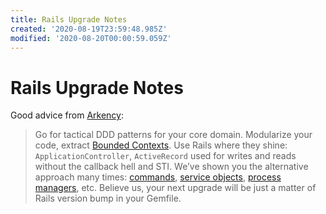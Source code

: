 ```yaml
---
title: Rails Upgrade Notes
created: '2020-08-19T23:59:48.985Z'
modified: '2020-08-20T00:00:59.059Z'
---
```


# Rails Upgrade Notes

Good advice from [Arkency](https://blog.arkency.com/painless-rails-upgrades/):

> Go for tactical DDD patterns for your core domain. Modularize your code, extract [Bounded Contexts](https://blog.arkency.com/tags/bounded-context/). Use Rails where they shine: `ApplicationController`, `ActiveRecord` used for writes and reads without the callback hell and STI. We’ve shown you the alternative approach many times: [commands](https://blog.arkency.com/tags/commands/), [service objects](https://blog.arkency.com/tags/service-objects/), [process managers](https://blog.arkency.com/tags/process-manager/), etc. Believe us, your next upgrade will be just a matter of Rails version bump in your Gemfile.
